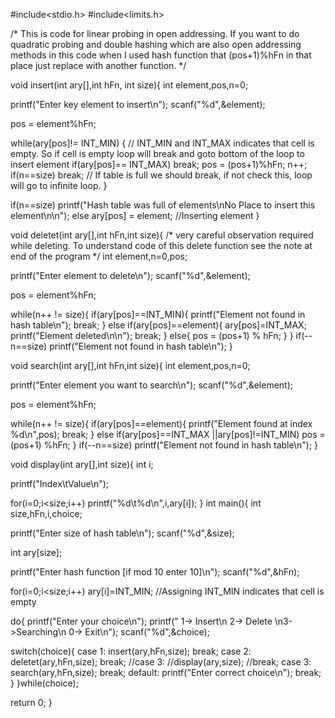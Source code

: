 #include<stdio.h>
#include<limits.h>

/*
This is code for linear probing in open addressing. If you want to do quadratic probing and double hashing which are also
open addressing methods in this code when I used hash function that (pos+1)%hFn in that place just replace with another function.
*/

void insert(int ary[],int hFn, int size){
    int element,pos,n=0;

printf("Enter key element to insert\n");
scanf("%d",&element);

pos = element%hFn;

while(ary[pos]!= INT_MIN) {  // INT_MIN and INT_MAX indicates that cell is empty. So if cell is empty loop will break and goto bottom of the loop to insert element
if(ary[pos]== INT_MAX)
            break;
pos = (pos+1)%hFn;
n++;
if(n==size)
break;      // If table is full we should break, if not check this, loop will go to infinite loop.
}

if(n==size)
        printf("Hash table was full of elements\nNo Place to insert this element\n\n");
else
        ary[pos] = element;    //Inserting element
}

void deletet(int ary[],int hFn,int size){
/*
very careful observation required while deleting. To understand code of this delete function see the note at end of the program
*/
int element,n=0,pos;

printf("Enter element to delete\n");
scanf("%d",&element);

pos = element%hFn;

while(n++ != size){
if(ary[pos]==INT_MIN){
printf("Element not found in hash table\n");
break;
}
else if(ary[pos]==element){
ary[pos]=INT_MAX;
printf("Element deleted\n\n");
break;
}
else{
pos = (pos+1) % hFn;
}
}
if(--n==size)
        printf("Element not found in hash table\n");
}

void search(int ary[],int hFn,int size){
int element,pos,n=0;

printf("Enter element you want to search\n");
scanf("%d",&element);

pos = element%hFn;

while(n++ != size){
if(ary[pos]==element){
printf("Element found at index %d\n",pos);
break;
}
else
            if(ary[pos]==INT_MAX ||ary[pos]!=INT_MIN)
                pos = (pos+1) %hFn;
}
if(--n==size) printf("Element not found in hash table\n");
}

void display(int ary[],int size){
int i;

printf("Index\tValue\n");

for(i=0;i<size;i++)
        printf("%d\t%d\n",i,ary[i]);
}
int main(){
int size,hFn,i,choice;

printf("Enter size of hash table\n");
scanf("%d",&size);

int ary[size];

printf("Enter hash function [if mod 10 enter 10]\n");
scanf("%d",&hFn);

for(i=0;i<size;i++)
        ary[i]=INT_MIN; //Assigning INT_MIN indicates that cell is empty

do{
printf("Enter your choice\n");
printf(" 1-> Insert\n 2-> Delete \n3->Searching\n 0-> Exit\n");
scanf("%d",&choice);

switch(choice){
case 1:
insert(ary,hFn,size);
break;
case 2:
deletet(ary,hFn,size);
break;
//case 3:
//display(ary,size);
//break;
case 3:
search(ary,hFn,size);
break;
default:
printf("Enter correct choice\n");
break;
}
}while(choice);

return 0;
}
